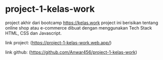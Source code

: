 # project-1-kelas-work

project akhir dari bootcamp https://kelas.work
project ini berisikan tentang online shop atau e-commerce
dibuat dengan menggunakan Tech Stack HTML, CSS dan Javascript.

link project:
(https://project-1-kelas-work.web.app/)

link github:
(https://github.com/Anwar456/project-1-kelas-work)
